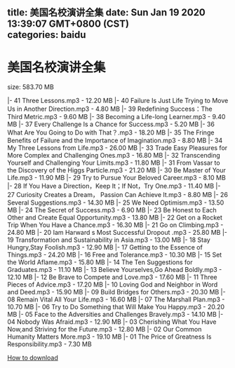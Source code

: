 
title: 美国名校演讲全集
date: Sun Jan 19 2020 13:39:07 GMT+0800 (CST)    
categories: baidu
---

# 美国名校演讲全集
size: 583.70 MB
 
 
|- 41 Three Lessons.mp3 - 12.20 MB
|- 40 Failure Is Just Life Trying to Move Us in Another Direction.mp3 - 4.80 MB
|- 39 Redefining Success：The Third Metric.mp3 - 9.60 MB
|- 38 Becoming a Life-long Learner.mp3 - 9.40 MB
|- 37 Every Challenge Is a Chance for Success.mp3 - 5.20 MB
|- 36 What Are You Going to Do with That？.mp3 - 18.20 MB
|- 35 The Fringe Benefits of Failure and the Importance of Imagination.mp3 - 8.80 MB
|- 34 My Three Lessons from Life.mp3 - 26.00 MB
|- 33 Trade Easy Pleasures for More Complex and Challenging Ones.mp3 - 16.80 MB
|- 32 Transcending Yourself and Challenging Your Limits.mp3 - 11.80 MB
|- 31 From Vassar to the Discovery of the Higgs Particle.mp3 - 21.20 MB
|- 30 Be Master of Your Life.mp3 - 11.90 MB
|- 29 Try to Pursue Your Beloved Career.mp3 - 8.10 MB
|- 28 If You Have a Direction，Keep It；If Not，Try One.mp3 - 11.40 MB
|- 27 Curiosity Creates a Dream， Passion Can Achieve It.mp3 - 8.80 MB
|- 26 Several Suggestions.mp3 - 14.30 MB
|- 25 We Need Optimism.mp3 - 13.50 MB
|- 24 The Secret of Success.mp3 - 6.90 MB
|- 23 Be Honest to Each Other and Create Equal Opportunity.mp3 - 13.80 MB
|- 22 Get on a Rocket Trip When You Have a Chance.mp3 - 16.30 MB
|- 21 Go on Climbing.mp3 - 24.80 MB
|- 20 Iam Harward s Most Successful Dropout .mp3 - 25.80 MB
|- 19 Transformation and Sustainability in Asia.mp3 - 13.00 MB
|- 18 Stay Hungry,Stay Foolish.mp3 - 12.90 MB
|- 17 Getting to the Essence of Things.mp3 - 24.20 MB
|- 16 Free and Tolerance.mp3 - 10.30 MB
|- 15 Set the World Aflame.mp3 - 15.80 MB
|- 14 The Ten Suggestions for Graduates.mp3 - 11.10 MB
|- 13 Believe Yourselves,Go Ahead Boldly.mp3 - 12.10 MB
|- 12 Be Brave to Compete and Love.mp3 - 17.60 MB
|- 11 Three Pieces of Advice.mp3 - 17.20 MB
|- 10 Loving God and Neighbor in Word and Deed.mp3 - 15.90 MB
|- 09 Build Bridges for Others.mp3 - 20.30 MB
|- 08 Remain Vital All Your Life.mp3 - 16.60 MB
|- 07 The Marshall Plan.mp3 - 10.70 MB
|- 06 Try to Do Something that Will Make You Happy.mp3 - 20.20 MB
|- 05 Face to the Adversities and Challenges Bravely.mp3 - 14.10 MB
|- 04 Nobody Was Afraid.mp3 - 12.90 MB
|- 03 Cherishing What You Have Now,and Striving for the Future.mp3 - 12.80 MB
|- 02 Our Common Humanity Matters More.mp3 - 19.10 MB
|- 01 The Price of Greatness Is Responsibility.mp3 - 7.30 MB

[How to download](https://bpcam.bemobtrk.com/go/2ceec3aa-1ca2-46d6-b9ff-aaa5c184517c?jno=1061)